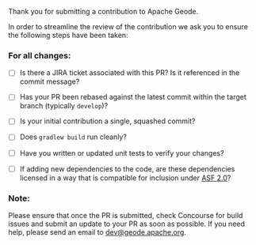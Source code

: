 Thank you for submitting a contribution to Apache Geode.

In order to streamline the review of the contribution we ask you
to ensure the following steps have been taken:

### For all changes:
- [ ] Is there a JIRA ticket associated with this PR? Is it referenced in the commit message?

- [ ] Has your PR been rebased against the latest commit within the target branch (typically `develop`)?

- [ ] Is your initial contribution a single, squashed commit?

- [ ] Does `gradlew build` run cleanly?

- [ ] Have you written or updated unit tests to verify your changes?

- [ ] If adding new dependencies to the code, are these dependencies licensed in a way that is compatible for inclusion under [ASF 2.0](http://www.apache.org/legal/resolved.html#category-a)?

### Note:
Please ensure that once the PR is submitted, check Concourse for build issues and
submit an update to your PR as soon as possible. If you need help, please send an
email to dev@geode.apache.org.
